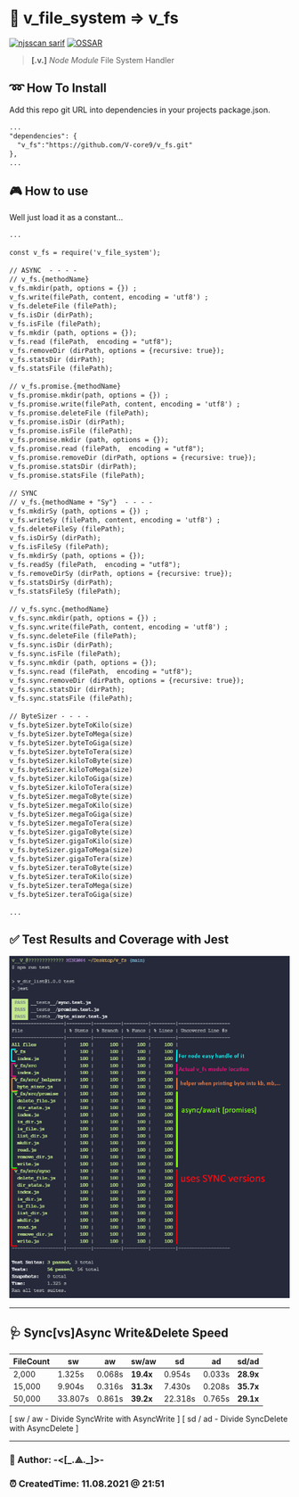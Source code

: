 # 🔽 v_file_system => v_fs 
[![njsscan sarif](https://github.com/V-core9/v_fs/actions/workflows/njsscan-analysis.yml/badge.svg)](https://github.com/V-core9/v_fs/actions/workflows/njsscan-analysis.yml) [![OSSAR](https://github.com/V-core9/v_fs/actions/workflows/ossar-analysis.yml/badge.svg)](https://github.com/V-core9/v_fs/actions/workflows/ossar-analysis.yml)
> **[.v.]** *Node Module* File System Handler

## ➿ How To Install  

Add this repo git URL into dependencies in your projects package.json.  

    ...
    "dependencies": {
      "v_fs":"https://github.com/V-core9/v_fs.git"  
    },
    ...

## 🎮 How to use  

Well just load it as a constant...

    ...
    
    const v_fs = require('v_file_system');

    // ASYNC  - - - -    
    // v_fs.{methodName}
    v_fs.mkdir(path, options = {}) ;
    v_fs.write(filePath, content, encoding = 'utf8') ;
    v_fs.deleteFile (filePath);
    v_fs.isDir (dirPath);
    v_fs.isFile (filePath);
    v_fs.mkdir (path, options = {});
    v_fs.read (filePath,  encoding = "utf8");
    v_fs.removeDir (dirPath, options = {recursive: true});
    v_fs.statsDir (dirPath);
    v_fs.statsFile (filePath);
 
    // v_fs.promise.{methodName}
    v_fs.promise.mkdir(path, options = {}) ;
    v_fs.promise.write(filePath, content, encoding = 'utf8') ;
    v_fs.promise.deleteFile (filePath);
    v_fs.promise.isDir (dirPath);
    v_fs.promise.isFile (filePath);
    v_fs.promise.mkdir (path, options = {});
    v_fs.promise.read (filePath,  encoding = "utf8");
    v_fs.promise.removeDir (dirPath, options = {recursive: true});
    v_fs.promise.statsDir (dirPath);
    v_fs.promise.statsFile (filePath);
    
    // SYNC    
    // v_fs.{methodName + "Sy"}  - - - -
    v_fs.mkdirSy (path, options = {}) ;
    v_fs.writeSy (filePath, content, encoding = 'utf8') ;
    v_fs.deleteFileSy (filePath);
    v_fs.isDirSy (dirPath);
    v_fs.isFileSy (filePath);
    v_fs.mkdirSy (path, options = {});
    v_fs.readSy (filePath,  encoding = "utf8");
    v_fs.removeDirSy (dirPath, options = {recursive: true});
    v_fs.statsDirSy (dirPath);
    v_fs.statsFileSy (filePath);

    // v_fs.sync.{methodName}
    v_fs.sync.mkdir(path, options = {}) ;
    v_fs.sync.write(filePath, content, encoding = 'utf8') ;
    v_fs.sync.deleteFile (filePath);
    v_fs.sync.isDir (dirPath);
    v_fs.sync.isFile (filePath);
    v_fs.sync.mkdir (path, options = {});
    v_fs.sync.read (filePath,  encoding = "utf8");
    v_fs.sync.removeDir (dirPath, options = {recursive: true});
    v_fs.sync.statsDir (dirPath);
    v_fs.sync.statsFile (filePath);
    
    // ByteSizer - - - -     
    v_fs.byteSizer.byteToKilo(size)
    v_fs.byteSizer.byteToMega(size)
    v_fs.byteSizer.byteToGiga(size)
    v_fs.byteSizer.byteToTera(size)
    v_fs.byteSizer.kiloToByte(size)
    v_fs.byteSizer.kiloToMega(size)
    v_fs.byteSizer.kiloToGiga(size)
    v_fs.byteSizer.kiloToTera(size)
    v_fs.byteSizer.megaToByte(size)
    v_fs.byteSizer.megaToKilo(size)
    v_fs.byteSizer.megaToGiga(size)
    v_fs.byteSizer.megaToTera(size)
    v_fs.byteSizer.gigaToByte(size)
    v_fs.byteSizer.gigaToKilo(size)
    v_fs.byteSizer.gigaToMega(size)
    v_fs.byteSizer.gigaToTera(size)
    v_fs.byteSizer.teraToByte(size)
    v_fs.byteSizer.teraToKilo(size)
    v_fs.byteSizer.teraToMega(size)
    v_fs.byteSizer.teraToGiga(size)

    ...

## ✅ Test Results and Coverage with Jest

![Test and Coverage with Jest](v_fs_test.png)

---

## 🩺 Sync[vs]Async Write&Delete Speed

| FileCount      | sw | aw | sw/aw | sd | ad | sd/ad |
| ----------- | ----------- | ----------- | ----------- | ----------- | ----------- | ----------- |
| 2,000      | 1.325s       | 0.068s       | **19.4x**       | 0.954s       | 0.033s       | **28.9x**       |
| 15,000   | 9.904s        | 0.316s       | **31.3x**       | 7.430s       | 0.208s       | **35.7x**       |
| 50,000   | 33.807s        | 0.861s       | **39.2x**       | 22.318s       | 0.765s       | **29.1x**       |

[ sw / aw - Divide SyncWrite with AsyncWrite   ]
[ sd / ad  - Divide SyncDelete with AsyncDelete ]

---

### 👻 Author: **-<[\_.⟁.\_]>-**  

### ⏰ CreatedTime: 11.08.2021 @ 21:51  
